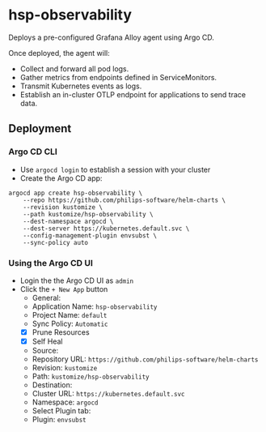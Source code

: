 # hsp-observability

Deploys a pre-configured Grafana Alloy agent using Argo CD.

Once deployed, the agent will:

* Collect and forward all pod logs.
* Gather metrics from endpoints defined in ServiceMonitors.
* Transmit Kubernetes events as logs.
* Establish an in-cluster OTLP endpoint for applications to send trace data.

## Deployment

### Argo CD CLI

* Use `argocd login` to establish a session with your cluster
* Create the Argo CD app:

```shell
argocd app create hsp-observability \
    --repo https://github.com/philips-software/helm-charts \
    --revision kustomize \
    --path kustomize/hsp-observability \
    --dest-namespace argocd \
    --dest-server https://kubernetes.default.svc \
    --config-management-plugin envsubst \
    --sync-policy auto	
```

### Using the Argo CD UI

* Login the the Argo CD UI as `admin`
* Click the `+ New App` button
  * General:
  - Application Name: `hsp-observability`
  - Project Name: `default`
  - Sync Policy: `Automatic`
  - [x] Prune Resources
  - [x] Self Heal 
  * Source:
  - Repository URL: `https://github.com/philips-software/helm-charts`
  - Revision: `kustomize`
  - Path: `kustomize/hsp-observability`
  * Destination:
  - Cluster URL: `https://kubernetes.default.svc`
  - Namespace: `argocd`
  * Select Plugin tab:
  - Plugin: `envsubst`
 
